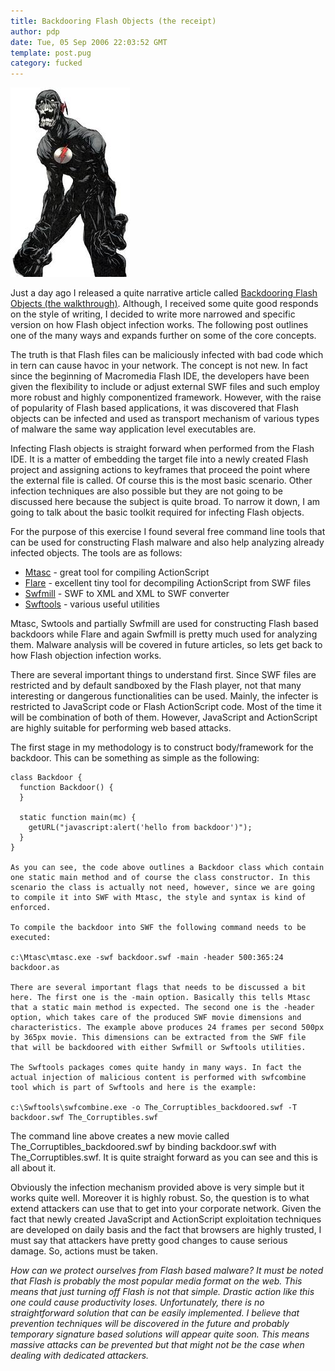 ```yaml
---
title: Backdooring Flash Objects (the receipt)
author: pdp
date: Tue, 05 Sep 2006 22:03:52 GMT
template: post.pug
category: fucked
---
```


![Death Flash](/files/2006/09/death-flash.jpg "Death Flash")

Just a day ago I released a quite narrative article called [Backdooring Flash Objects (the walkthrough)](/blog/backdooring-flash-objects). Although, I received some quite good responds on the style of writing, I decided to write more narrowed and specific version on how Flash object infection works. The following post outlines one of the many ways and expands further on some of the core concepts.

The truth is that Flash files can be maliciously infected with bad code which in tern can cause havoc in your network. The concept is not new. In fact since the beginning of Macromedia Flash IDE, the developers have been given the flexibility to include or adjust external SWF files and such employ more robust and highly componentized framework. However, with the raise of popularity of Flash based applications, it was discovered that Flash objects can be infected and used as transport mechanism of various types of malware the same way application level executables are.

Infecting Flash objects is straight forward when performed from the Flash IDE. It is a matter of embedding the target file into a newly created Flash project and assigning actions to keyframes that proceed the point where the external file is called. Of course this is the most basic scenario. Other  infection techniques are also possible but they are not going to be discussed here because the subject is quite broad. To narrow it down, I am going to talk about the basic toolkit required for infecting Flash objects.

For the purpose of this exercise I found several free command line tools that can be used for constructing Flash malware and also help analyzing already infected objects. The tools are as follows:

* [Mtasc](http://www.mtasc.org/) - great tool for compiling ActionScript
* [Flare](http://www.nowrap.de/flare.html) - excellent tiny tool for decompiling ActionScript from SWF files
* [Swfmill](http://swfmill.org/) - SWF to XML and XML to SWF converter
* [Swftools](http://www.swftools.org/) - various useful utilities

Mtasc, Swtools and partially Swfmill are used for constructing Flash based backdoors while Flare and again Swfmill is pretty much used for analyzing them. Malware analysis will be covered in future articles, so lets get back to how Flash objection infection works.

There are several important things to understand first. Since SWF files are restricted and by default sandboxed by the Flash player, not that many interesting or dangerous functionalities can be used. Mainly, the infecter is restricted to JavaScript code or Flash ActionScript code. Most of the time it will be combination of both of them. However, JavaScript and ActionScript are highly suitable for performing web based attacks.

The first stage in my methodology is to construct body/framework for the backdoor. This can be something as simple as the following:

    class Backdoor {
      function Backdoor() {
      }

      static function main(mc) {
        getURL("javascript:alert('hello from backdoor')");
      }
    }

    As you can see, the code above outlines a Backdoor class which contain one static main method and of course the class constructor. In this scenario the class is actually not need, however, since we are going to compile it into SWF with Mtasc, the style and syntax is kind of enforced.

    To compile the backdoor into SWF the following command needs to be executed:

    c:\Mtasc\mtasc.exe -swf backdoor.swf -main -header 500:365:24 backdoor.as

    There are several important flags that needs to be discussed a bit here. The first one is the -main option. Basically this tells Mtasc that a static main method is expected. The second one is the -header option, which takes care of the produced SWF movie dimensions and characteristics. The example above produces 24 frames per second 500px by 365px movie. This dimensions can be extracted from the SWF file that will be backdoored with either Swfmill or Swftools utilities.

    The Swftools packages comes quite handy in many ways. In fact the actual injection of malicious content is performed with swfcombine tool which is part of Swftools and here is the example:

    c:\Swftools\swfcombine.exe -o The_Corruptibles_backdoored.swf -T backdoor.swf The_Corruptibles.swf

The command line above creates a new movie called The_Corruptibles_backdoored.swf by binding backdoor.swf with The_Corruptibles.swf. It is quite straight forward as you can see and this is all about it.

Obviously the infection mechanism provided above is very simple but it works quite well. Moreover it is highly robust. So, the question is to what extend attackers can use that to get into your corporate network. Given the fact that newly created JavaScript and ActionScript exploitation techniques are developed on daily basis and the fact that browsers are highly trusted, I must say that attackers have pretty good changes to cause serious damage. So, actions must be taken.

_How can we protect ourselves from Flash based malware? It must be noted that Flash is probably the most popular media format on the web. This means that just turning off Flash is not that simple. Drastic action like this one could cause productivity loses. Unfortunately, there is no straightforward solution that can be easily implemented. I believe that prevention techniques will be discovered in the future and probably temporary signature based solutions will appear quite soon. This means massive attacks can be prevented but that might not be the case when dealing with dedicated attackers._
